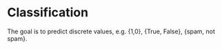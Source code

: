 # Classification 
The goal is to predict discrete values, e.g. {1,0}, {True, False}, {spam, not spam}.

